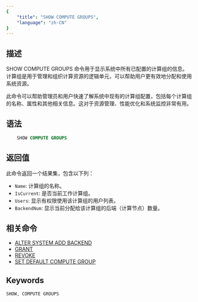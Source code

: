 ```yaml
---
{
    "title": "SHOW COMPUTE GROUPS",
    "language": "zh-CN"
}
---
```


<!--
Licensed to the Apache Software Foundation (ASF) under one
or more contributor license agreements.  See the NOTICE file
distributed with this work for additional information
regarding copyright ownership.  The ASF licenses this file
to you under the Apache License, Version 2.0 (the
"License"); you may not use this file except in compliance
with the License.  You may obtain a copy of the License at

  http://www.apache.org/licenses/LICENSE-2.0

Unless required by applicable law or agreed to in writing,
software distributed under the License is distributed on an
"AS IS" BASIS, WITHOUT WARRANTIES OR CONDITIONS OF ANY
KIND, either express or implied.  See the License for the
specific language governing permissions and limitations
under the License.
-->

## 描述

SHOW COMPUTE GROUPS 命令用于显示系统中所有已配置的计算组的信息。计算组是用于管理和组织计算资源的逻辑单元，可以帮助用户更有效地分配和使用系统资源。

此命令可以帮助管理员和用户快速了解系统中现有的计算组配置，包括每个计算组的名称、属性和其他相关信息。这对于资源管理、性能优化和系统监控非常有用。

## 语法

```sql
    SHOW COMPUTE GROUPS
```

## 返回值

此命令返回一个结果集，包含以下列：

- `Name`: 计算组的名称。
- `IsCurrent`: 是否当前工作计算组。
- `Users`: 显示有权限使用该计算组的用户列表。
- `BackendNum`: 显示当前分配给该计算组的后端（计算节点）数量。

## 相关命令

- [ALTER SYSTEM ADD BACKEND](../Administration-Statements/ALTER-SYSTEM-ADD-BACKEND.md)
- [GRANT](../account-management/GRANT-TO.md)
- [REVOKE](../account-management/REVOKE-FROM.md)
- [SET DEFAULT COMPUTE GROUP](../Administration-Statements/SET-DEFAULT-COMPUTE-GROUP.md)

## Keywords

    SHOW, COMPUTE GROUPS
